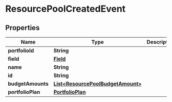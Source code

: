 
# ResourcePoolCreatedEvent

## Properties
Name | Type | Description | Notes
------------ | ------------- | ------------- | -------------
**portfolioId** | **String** |  |  [optional]
**field** | [**Field**](Field.md) |  |  [optional]
**name** | **String** |  |  [optional]
**id** | **String** |  |  [optional]
**budgetAmounts** | [**List&lt;ResourcePoolBudgetAmount&gt;**](ResourcePoolBudgetAmount.md) |  |  [optional]
**portfolioPlan** | [**PortfolioPlan**](PortfolioPlan.md) |  |  [optional]



